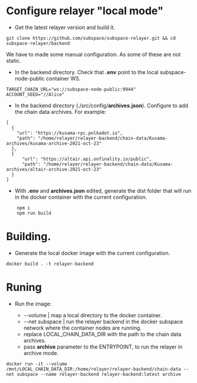 # Configure relayer "local mode"

- Get the latest relayer version and build it.

```
git clone https://github.com/subspace/subspace-relayer.git && cd subspace-relayer/backend
```

We have to made some manual configuration. As some of these are not static.

- In the backend directory. Check that **.env** point to the local subspace-node-public container WS.

```
TARGET_CHAIN_URL="ws://subspace-node-public:9944"
ACCOUNT_SEED="//Alice"
```

- In the backend directory (./src/config/**archives.json**). Configure to add the chain data archives. For example:

```
[
  {
    "url": "https://kusama-rpc.polkadot.io",
    "path": "/home/relayer/relayer-backend/chain-data/Kusama-archives/kusama-archive-2021-oct-23"
  },
  {
      "url": "https://altair.api.onfinality.io/public",
      "path": "/home/relayer/relayer-backend/chain-data/Kusama-archives/altair-archive-2021-oct-23"
  }
]
```

- With **.env** and **archives.json** edited, generate the dist folder that will run in the docker container with the current configuration.

```
    npm i
    npm run build
```

# Building.

- Generate the local docker image with the current configuration.

```
docker build . -t relayer-backend
```

# Runing

- Run the image:

  - --volume | map a local directory to the docker container.
  - --net subspace | run the relayer backend in the docker subspace network where the container nodes are running.
  - replace LOCAL_CHAIN_DATA_DIR with the path to the chain data archives.
  - pass **archive** parameter to the ENTRYPOINT, to run the relayer in archive mode.

```
docker run -it --volume /mnt/LOCAL_CHAIN_DATA_DIR:/home/relayer/relayer-backend/chain-data --net subspace --name relayer-backend relayer-backend:latest archive
```
